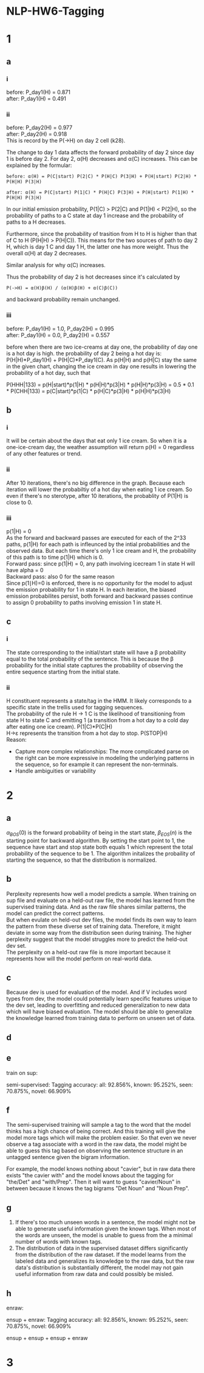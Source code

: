 # NLP-HW6-Tagging
# 1
## a
### i
before: P_day1(H) =  0.871</br>
after: P_day1(H) = 0.491</br>


### ii
before: P_day2(H) = 0.977</br>
after: P_day2(H) = 0.918</br>
This is record by the P(->H) on day 2 cell (k28).</br>

The change to day 1 data affects the forward probability of day 2 since day 1 is before day 2. For day 2, α(H) decreases and α(C) increases. This can be explained by the formular:

```
before: α(H) = P(C|start) P(2|C) * P(H|C) P(3|H) + P(H|start) P(2|H) * P(H|H) P(3|H)
```
```
after: α(H) = P(C|start) P(1|C) * P(H|C) P(3|H) + P(H|start) P(1|H) * P(H|H) P(3|H)
```
In our initial emission probability, P(1|C) > P(2|C) and P(1|H) < P(2|H), so the probability of paths to a C state at day 1 increase and the probability of paths to a H decreases. 

Furthermore, since the probability of trasition from H to H is higher than that of C to H (P(H|H) > P(H|C)). This means for the two sources of path to day 2 H, which is day 1 C and day 1 H, the latter one has more weight. Thus the overall α(H) at day 2 decreases.

Similar analysis for why α(C) increases.

Thus the probability of day 2 is hot decreases since it's calculated by 
```
P(->H) = α(H)β(H) / (α(H)β(H) + α(C)β(C))
```
and backward probability remain unchanged.

### iii
before: P_day1(H) = 1.0, P_day2(H) = 0.995</br>
after: P_day1(H) = 0.0, P_day2(H) = 0.557</br>

before when there are two ice-creams at day one, the probability of day one is a hot day is high. the probability of day 2 being a hot day is: P(H|H)*P_day1(H) + P(H|C)*P_day1(C). As p(H|H) and p(H|C) stay the same in the given chart, changing the ice cream in day one results in lowering the probability of a hot day, such that 

P(HHH|133) = p(H|start)*p(1|H) * p(H|H)*p(3|H) * p(H|H)*p(3|H)
            = 0.5 * 0.1 * 
P(CHH|133) = p(C|start)*p(1|C) * p(H|C)*p(3|H) * p(H|H)*p(3|H)



## b
### i
It will be certain about the days that eat only 1 ice cream. So when it is a one-ice-cream day, the weather assumption will return p(H) = 0 regardless of any other features or trend.

### ii
After 10 iterations, there's no big difference in the graph. Because each iteration will lower the probabiltiy of a hot day when eating 1 ice cream. So even if there's no sterotype, after 10 iterations, the probablity of P(1|H) is close to 0.

### iii
p(1|H) = 0 <br>
As the forward and backward passes are executed for each of the 2^33 paths, p(1|H) for each path is infleunced by the intial probabilities and the observed data. But each time there's only 1 ice cream and H, the probability of this path is to time p(1|H) which is 0.<br>
Forward pass: since p(1|H) = 0, any path involving icecream 1 in state H will have alpha = 0<br>
Backward pass: also 0 for the same reason<br>
Since p(1∣H)=0 is enforced, there is no opportunity for the model to adjust the emission probability for 1 in state H. In each iteration, the biased emission probabilites persist, both forward and backward passes continue to assign 0 probability to paths involving emission 1 in state H.


## c
### i
The state corresponding to the initial/start state will have a β probability equal to the total probability of the sentence. This is because the β probability for the initial state captures the probability of observing the entire sequence starting from the initial state.

### ii
H constituent represents a state/tag in the HMM. It likely corresponds to a specific state in the trellis used for tagging sequences. <br>
The probability of the rule H -> 1 C is the likelihood of transitioning from state H to state C and emitting 1 (a transition from a hot day to a cold day after eating one ice cream). P(1|C)*P(C|H) <br>
H->ε represents the transition from a hot day to stop. P(STOP|H) <br>
Reason:
- Capture more complex relationships: The more complicated parse on the right can be more expressive in modeling the underlying patterns in the sequence, so for example it can represent the non-terminals.
- Handle ambiguities or variability

# 2
## a
$α_{BOS}(0)$ is the forward probability of being in the start state, $β_{EOS}(n)$ is the starting point for backward algorithm. By setting the start point to 1, the sequence have start and stop state both equals 1 which represent the total probability of the sequence to be 1. The algorithm initalizes the probaility of starting the sequence, so that the distribution is normalized.

## b
Perplexity represents how well a model predicts a sample. When training on sup file and evaluate on a held-out raw file, the model has learned from the supervised training data. And as the raw file shares similar patterns, the model can predict the correct patterns. <br>
But when evulate on held-out dev files, the model finds its own way to learn the pattern from these diverse set of training data. Therefore, it might deviate in some way from the distribution seen during training. The higher perplexity suggest that the model struggles more to predict the held-out dev set. <br>
The perplexity on a held-out raw file is more important because it represents how will the model perform on real-world data.

## c
Because dev is used for evaluation of the model. And if V includes word types from dev, the model could potentially learn specific features unique to the dev set, leading to overfitting and reduced generalization to new data which will have biased evaluation. The model should be able to generalize the knowledge learned from training data to perform on unseen set of data.

## d


## e
train on sup:


semi-supervised:
Tagging accuracy: all: 92.856%, known: 95.252%, seen: 70.875%, novel: 66.909%


## f
The semi-supervised training will sample a tag to the word that the model thinks has a high chance of being correct. And this training will give the model more tags which will make the problem easier. So that even we never observe a tag associate with a word in the raw data, the model might be able to guess this tag based on observing the sentence structure in an untagged sentence given the bigram information. 

For example, the model knows nothing about "cavier", but in raw data there exists "the cavier with" and the model knows about the tagging for "the/Det" and "with/Prep". Then it will want to guess "cavier/Noun" in between because it knows the tag bigrams "Det Noun" and "Noun Prep".

## g
1. If there's too much unseen words in a sentence, the model might not be able to generate useful information given the known tags. When most of the words are unseen, the model is unable to guess from the a minimal number of words with known tags.
2. The distribution of data in the supervised dataset differs significantly from the distribution of the raw dataset. If the model learns from the labeled data and generalizes its knowledge to the raw data, but the raw data's distribution is substantially different, the model may not gain useful information from raw data and could possibly be misled.

## h
enraw:


ensup + enraw:
Tagging accuracy: all: 92.856%, known: 95.252%, seen: 70.875%, novel: 66.909%

ensup + ensup + ensup + enraw

# 3